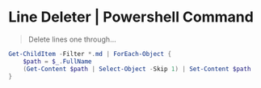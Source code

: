# Line Deleter | Powershell Command

> Delete lines one through...

```powershell
Get-ChildItem -Filter *.md | ForEach-Object {
    $path = $_.FullName
    (Get-Content $path | Select-Object -Skip 1) | Set-Content $path
}
```
